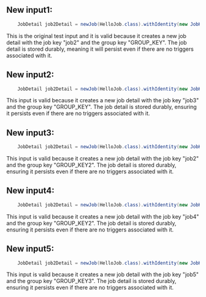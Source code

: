 ## New input1:
```java
    JobDetail job2Detail = newJob(HelloJob.class).withIdentity(new JobKey("job2", GROUP_KEY)).storeDurably().build();
```
This is the original test input and it is valid because it creates a new job detail with the job key "job2" and the group key "GROUP_KEY". The job detail is stored durably, meaning it will persist even if there are no triggers associated with it.

## New input2:
```java
    JobDetail job2Detail = newJob(HelloJob.class).withIdentity(new JobKey("job3", GROUP_KEY)).storeDurably().build();
```
This input is valid because it creates a new job detail with the job key "job3" and the group key "GROUP_KEY". The job detail is stored durably, ensuring it persists even if there are no triggers associated with it.

## New input3:
```java
    JobDetail job2Detail = newJob(HelloJob.class).withIdentity(new JobKey("job2", "GROUP_KEY2")).storeDurably().build();
```
This input is valid because it creates a new job detail with the job key "job2" and the group key "GROUP_KEY2". The job detail is stored durably, ensuring it persists even if there are no triggers associated with it.

## New input4:
```java
    JobDetail job2Detail = newJob(HelloJob.class).withIdentity(new JobKey("job4", "GROUP_KEY2")).storeDurably().build();
```
This input is valid because it creates a new job detail with the job key "job4" and the group key "GROUP_KEY2". The job detail is stored durably, ensuring it persists even if there are no triggers associated with it.

## New input5:
```java
    JobDetail job2Detail = newJob(HelloJob.class).withIdentity(new JobKey("job5", "GROUP_KEY3")).storeDurably().build();
```
This input is valid because it creates a new job detail with the job key "job5" and the group key "GROUP_KEY3". The job detail is stored durably, ensuring it persists even if there are no triggers associated with it.